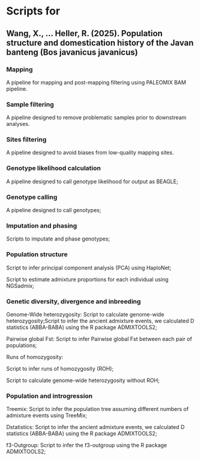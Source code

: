 # Scripts for
## Wang, X., ... Heller, R. (2025). Population structure and domestication history of the Javan banteng (Bos javanicus javanicus)

### Mapping
A pipeline for mapping and post-mapping filtering using PALEOMIX BAM pipeline.

### Sample filtering
A pipeline designed to remove problematic samples prior to downstream analyses.

### Sites filtering
A pipeline designed to avoid biases from low-quality mapping sites.

### Genotype likelihood calculation
A pipeline designed to call genotype likelihood for output as BEAGLE;

### Genotype calling
A pipeline designed to call genotypes;

### Imputation and phasing
Scripts to imputate and phase genotypes;

### Population structure
Script to infer principal component analysis (PCA) using HaploNet;

Script to estimate admixture proportions for each individual using NGSadmix;

### Genetic diversity, divergence and inbreeding
Genome-Wide heterozygosity: Script to calculate genome-wide heterozygosity;Script to infer the ancient admixture events, we calculated D statistics (ABBA-BABA) using the R package ADMIXTOOLS2;

Pairwise global Fst: Script to infer Pairwise global Fst between each pair of populations;

Runs of homozygosity: 

Script to infer runs of homozygosity (ROH);

Script to calculate genome-wide heterozygosity without ROH;

### Population and introgression

Treemix: Script to infer the population tree assuming different numbers of admixture events using TreeMix;

Dstatistics: Script to infer the ancient admixture events, we calculated D statistics (ABBA-BABA) using the R package ADMIXTOOLS2;

f3-Outgroup: Script to infer the f3-outgroup using the R package ADMIXTOOLS2;





